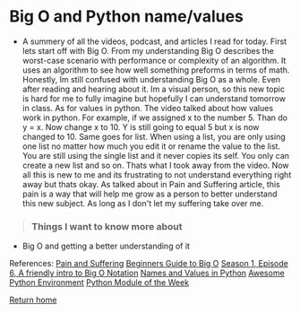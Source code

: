 # Big O and Python name/values 

* A summery of all the videos, podcast, and articles I read for today. First lets start off with Big O. From my understanding Big O describes the worst-case scenario with performance or complexity of an algorithm. It uses an algorithm to see how well something preforms in terms of math. Honestly, Im still confused with understanding Big O as a whole. Even after reading and hearing about it. Im a visual person, so this new topic is hard for me to fully imagine but hopefully I can understand tomorrow in class. As for values in python. The video talked about how values work in python. For example, if we assigned x to the number 5. Than do y = x. Now change x to 10. Y is still going to equal 5 but x is now changed to 10. Same goes for list. When using a list, you are only using one list no matter how much you edit it or rename the value to the list. You are still using the single list and it never copies its self. You only can create a new list and so on. Thats what I took away from the video. Now all this is new to me and its frustrating to not understand everything right away but thats okay. As talked about in Pain and Suffering article, this pain is a way that will help me grow as a person to better understand this new subject. As long as I don't let my suffering take over me. 

> ### Things I want to know more about
* Big O and getting a better understanding of it

References:
[Pain and Suffering](https://www.ashleypennewill.com/essential-topics/pain-vs-suffering/)
[Beginners Guide to Big O](https://rob-bell.net/2009/06/a-beginners-guide-to-big-o-notation/)
[Season 1, Episode 6, A friendly intro to Big O Notation](https://www.codenewbie.org/basecs/8)
[Names and Values in Python](https://www.youtube.com/watch?v=_AEJHKGk9ns)
[Awesome Python Environment](https://towardsdatascience.com/how-to-setup-an-awesome-python-environment-for-data-science-or-anything-else-35d358cc95d5)
[Python Module of the Week](https://pymotw.com/3/index.html)



[Return home](../README.md)

